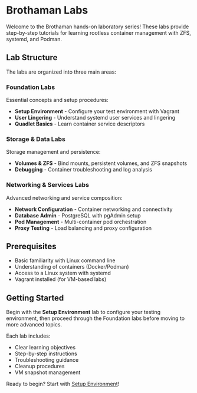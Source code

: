 # Brothaman Labs

Welcome to the Brothaman hands-on laboratory series! These labs provide step-by-step tutorials for learning rootless container management with ZFS, systemd, and Podman.

## Lab Structure

The labs are organized into three main areas:

### Foundation Labs
Essential concepts and setup procedures:
- **Setup Environment** - Configure your test environment with Vagrant
- **User Lingering** - Understand systemd user services and lingering
- **Quadlet Basics** - Learn container service descriptors

### Storage & Data Labs  
Storage management and persistence:
- **Volumes & ZFS** - Bind mounts, persistent volumes, and ZFS snapshots
- **Debugging** - Container troubleshooting and log analysis

### Networking & Services Labs
Advanced networking and service composition:
- **Network Configuration** - Container networking and connectivity
- **Database Admin** - PostgreSQL with pgAdmin setup
- **Pod Management** - Multi-container pod orchestration  
- **Proxy Testing** - Load balancing and proxy configuration

## Prerequisites

- Basic familiarity with Linux command line
- Understanding of containers (Docker/Podman)
- Access to a Linux system with systemd
- Vagrant installed (for VM-based labs)

## Getting Started

Begin with the **Setup Environment** lab to configure your testing environment, then proceed through the Foundation labs before moving to more advanced topics.

Each lab includes:
- Clear learning objectives
- Step-by-step instructions
- Troubleshooting guidance
- Cleanup procedures
- VM snapshot management

Ready to begin? Start with [Setup Environment](0.%20setup.md)!